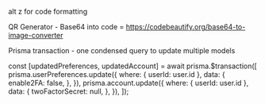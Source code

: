 alt z for code formatting

QR Generator - Base64 into code = https://codebeautify.org/base64-to-image-converter

Prisma transaction - one condensed query to update multiple models

const [updatedPreferences, updatedAccount] = await prisma.$transaction([
prisma.userPreferences.update({
where: { userId: user.id },
data: {
enable2FA: false,
},
}),
prisma.account.update({
where: { userId: user.id },
data: {
twoFactorSecret: null,
},
}),
]);
